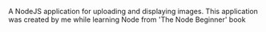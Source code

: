 A NodeJS application for uploading and displaying images.
This application was created by me while learning Node from 'The Node Beginner' book

